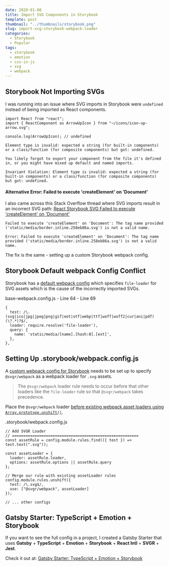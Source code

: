 ```yaml
---
date: 2020-01-08
title: Import SVG Components in Storybook
template: post
thumbnail: "../thumbnails/storybook.png"
slug: import-svg-storybook-webpack-loader
categories:
  - Storybook
  - Popular
tags:
  - storybook
  - emotion
  - css-in-js
  - svg
  - webpack
---
```


## Storybook Not Importing SVGs

I was running into an issue where SVG imports in Storybook were `undefined` instead of being imported as React components.

```js{4}
import React from "react";
import { ReactComponent as ArrowUpIcon } from "~/icons/icon-up-arrow.svg";

console.log(ArrowUpIcon); // undefined
```

```terminal
Element type is invalid: expected a string (for built-in components) or a class/function (for composite components) but got: undefined.

You likely forgot to export your component from the file it's defined in, or you might have mixed up default and named imports.

Invariant Violation: Element type is invalid: expected a string (for built-in components) or a class/function (for composite components) but got: undefined.
```

#### Alternative Error: Failed to execute 'createElement' on 'Document'

I also came across this Stack Overflow thread where SVG imports result in an incorrect SVG path: <a href="https://stackoverflow.com/questions/54292667/react-storybook-svg-failed-to-execute-createelement-on-document" target="_blank">React Storybook SVG Failed to execute 'createElement' on 'Document'</a>

```terminal
Failed to execute 'createElement' on 'Document': The tag name provided ('static/media/border.inline.258eb86a.svg') is not a valid name.

Error: Failed to execute 'createElement' on 'Document': The tag name provided ('static/media/border.inline.258eb86a.svg') is not a valid name.
```

The fix is the same - setting up a custom Storybook webpack config.

## Storybook Default webpack Config Conflict

Storybook has a <a href="https://github.com/storybookjs/storybook/blob/next/lib/core/src/server/preview/base-webpack.config.js#L65-L68" target="_blank">default webpack config</a> which specifies `file-loader` for SVG assets which is the cause of the incorrectly imported SVGs.

<div class="filename">base-webpack.config.js - Line 64 - Line 69</div>

```js{3}
{
  test: /\.(svg|ico|jpg|jpeg|png|gif|eot|otf|webp|ttf|woff|woff2|cur|ani|pdf)(\?.*)?$/,
  loader: require.resolve('file-loader'),
  query: {
    name: 'static/media/[name].[hash:8].[ext]',
  },
},
```

## Setting Up .storybook/webpack.config.js

A <a href='https://storybook.js.org/docs/configurations/custom-webpack-config/#full-control-mode' target="_blank">custom webpack config for Storybook</a> needs to be set up to specify `@svgr/webpack` as a webpack loader for `.svg` assets.

> The `@svgr/webpack` loader rule needs to occur before that other loaders like the `file-loader` rule so that `@svgr/webpack` takes precedence.

Place the `@svgr/webpack` loader <a href="https://developer.mozilla.org/en-US/docs/Web/JavaScript/Reference/Global_Objects/Array/unshift" target="_blank">before existing webpack asset loaders using `Array.prototype.unshift()`</a>.

<div class="filename">.storybook/webpack.config.js</div>

```js{11-14}
// Add SVGR Loader
// ========================================================
const assetRule = config.module.rules.find(({ test }) => test.test(".svg"));

const assetLoader = {
  loader: assetRule.loader,
  options: assetRule.options || assetRule.query
};

// Merge our rule with existing assetLoader rules
config.module.rules.unshift({
  test: /\.svg$/,
  use: ["@svgr/webpack", assetLoader]
});

// ... other configs
```

## Gatsby Starter: TypeScript + Emotion + Storybook

If you want to see the full config in a project, I created a Gatsby Starter that uses **Gatsby** + **TypeScript** + **Emotion** + **Storybook** + **React Intl** + **SVGR** + **Jest**.

Check it out at: <a href='https://github.com/duncanleung/gatsby-typescript-emotion-storybook/blob/master/.storybook/webpack.config.js#L55-L68' target='_blank'>Gatsby Starter: TypeScript + Emotion + Storybook</a>
